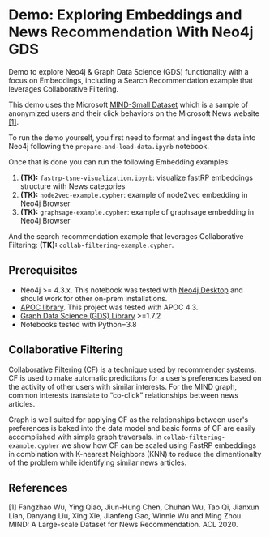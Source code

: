 # Demo: Exploring Embeddings and News Recommendation With Neo4j GDS
Demo to explore Neo4j & Graph Data Science (GDS) functionality with a focus on Embeddings, including a 
Search Recommendation example that leverages Collaborative Filtering. 

This demo uses the Microsoft [MIND-Small Dataset](https://msnews.github.io/#:~:text=name%20this%20dataset-,MIND-small,-.%20The%20training%20and)
which is a sample of anonymized users and their click behaviors on the Microsoft News website [[1]](#1).

To run the demo yourself, you first need to format and ingest the data into Neo4j following the
`prepare-and-load-data.ipynb` notebook. 

Once that is done you can run the following Embedding examples:

1. __(TK):__ `fastrp-tsne-visualization.ipynb`: visualize fastRP embeddings structure with News categories 
2. __(TK):__  `node2vec-example.cypher`: example of node2vec embedding in Neo4j Browser
3. __(TK):__ `graphsage-example.cypher`: example of graphsage embedding in Neo4j Browser

And the search recommendation example that leverages Collaborative Filtering:  __(TK):__ `collab-filtering-example.cypher`.

## Prerequisites
- Neo4j >= 4.3.x. This notebook was tested with [Neo4j Desktop](https://neo4j.com/download-center/#desktop) 
and should work for other on-prem installations.
- [APOC library](https://neo4j.com/labs/apoc/4.3/installation/).  This project was tested with APOC 4.3. 
- [Graph Data Science (GDS) Library](https://neo4j.com/docs/graph-data-science/current/installation/) >=1.7.2
- Notebooks tested with Python=3.8


## Collaborative Filtering
[Collaborative Filtering (CF)](https://en.wikipedia.org/wiki/Collaborative_filtering) is a technique used by recommender 
systems. CF is used to make automatic predictions for a user’s preferences based on the activity of other users with 
similar interests. For the MIND graph, common interests translate to “co-click” relationships between news articles.

Graph is well suited for applying CF as the relationships between user's preferences is baked into the data model and 
basic forms of CF are easily accomplished with simple graph traversals. in `collab-filtering-example.cypher` we show
how CF can be scaled using FastRP embeddings in combination with K-nearest Neighbors (KNN) to reduce the dimentionalty 
of the problem while identifying similar news articles. 

## References
<a id="1">[1]</a>
Fangzhao Wu, Ying Qiao, Jiun-Hung Chen, Chuhan Wu, Tao Qi, Jianxun Lian, Danyang Liu, Xing Xie, Jianfeng Gao,
 Winnie Wu and Ming Zhou. MIND: A Large-scale Dataset for News Recommendation. ACL 2020.


